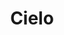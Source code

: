 ---
title: Cielo
date: 
draft: false

# descripcion
description : Aro de plata pasante

materials: Plata 925

color: Plateado

dimensions: 0,8cm diam

code: 01-20-0422

type: "Aros"

categories: []

# Images
# first image will be shown in the product page
images:
  # - image: "images/path_to_image"
  # La ubicacion de las imagenes es imagenes/Aros/Aros.Solo Plata/01-20-0422-cielo
  - image: "./images/aros/solo_plata/01-20-0422-luna-y-estrella_a.JPG"
  - image: "./images/aros/solo_plata/01-20-0422-luna-y-estrella_b.JPG"
---
